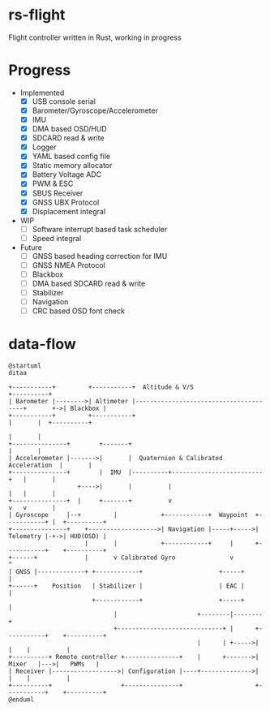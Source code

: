 rs-flight
=========

Flight controller written in Rust, working in progress

Progress
========

* Implemented
  - [x] USB console serial
  - [x] Barometer/Gyroscope/Accelerometer
  - [x] IMU
  - [x] DMA based OSD/HUD
  - [x] SDCARD read & write
  - [x] Logger
  - [x] YAML based config file
  - [x] Static memory allocator
  - [x] Battery Voltage ADC
  - [x] PWM & ESC
  - [x] SBUS Receiver
  - [x] GNSS UBX Protocol
  - [x] Displacement integral
* WIP
  - [ ] Software interrupt based task scheduler
  - [ ] Speed integral
* Future
  - [ ] GNSS based heading correction for IMU
  - [ ] GNSS NMEA Protocol
  - [ ] Blackbox
  - [ ] DMA based SDCARD read & write
  - [ ] Stabilizer
  - [ ] Navigation
  - [ ] CRC based OSD font check

data-flow
=========

```plantuml
@startuml
ditaa

+-----------+         +-----------+  Altitude & V/S                                  +----------+
| Barometer |-------->| Altimeter |---------------------------------------+       +->| Blackbox |
+-----------+         +-----------+                                       |       |  +----------+
                                                                          |       |
+---------------+        +-------+                                        |       |
| Accelerometer |------->|       |  Quaternion & Calibrated Acceleration  |       |
+---------------+        |  IMU  |----------+-------------------------+   |       |
                   +---->|       |          |                         |   |       |
+---------------+  |     +-------+          v                         v   v       |
| Gyroscope     |--+         |            +------------+  Waypoint  +-----------+ |  +----------+
+---------------+    +------------------->| Navigation |-----+----->| Telemetry |-+->| HUD(OSD) |
                     |       |            +------------+     |      +-----------+    +----------+
+------+             |       v Calibrated Gyro               v        ^
| GNSS |-------------+ +------------+                     +-----+     |
+------+    Position   | Stabilizer |                     | EAC |     |
                       +------------+                     +-----+     |
                             |                      +--------|--------+
                             +-----------------------------+ |      +-----------+    +----------+
                                                    |      | +----->|           |    |          |
+----------+ Remote controller +---------------+    |      +------->|   Mixer   |--->|   PWMs   |
| Receiver |------------------>| Configuration |----+-------------->|           |    |          |
+----------+                   +---------------+                    +-----------+    +----------+
@enduml
```
